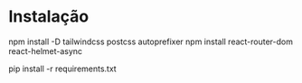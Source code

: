 # Instalação

npm install -D tailwindcss postcss autoprefixer
npm install react-router-dom react-helmet-async


pip install -r requirements.txt
